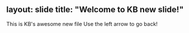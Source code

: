 layout: slide
title: "Welcome to KB new slide!"
---
This is KB's awesome new file
Use the left arrow to go back!
